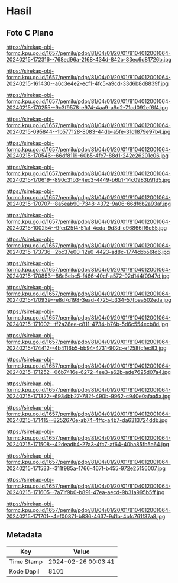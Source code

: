 # Hasil

## Foto C Plano

https://sirekap-obj-formc.kpu.go.id/1657/pemilu/pdpr/81/04/01/20/01/8104012001064-20240215-172316--768ed96a-2f68-434d-842b-83ec6d81726b.jpg

https://sirekap-obj-formc.kpu.go.id/1657/pemilu/pdpr/81/04/01/20/01/8104012001064-20240215-161430--a6c3e4e2-ecf1-4fc5-a9cd-33d6b8d8839f.jpg

https://sirekap-obj-formc.kpu.go.id/1657/pemilu/pdpr/81/04/01/20/01/8104012001064-20240215-170255--9c3f9578-e974-4aa9-a9d2-71cd092ef6f4.jpg

https://sirekap-obj-formc.kpu.go.id/1657/pemilu/pdpr/81/04/01/20/01/8104012001064-20240215-095844--1b577128-8083-44db-a5fe-31d1879e97b4.jpg

https://sirekap-obj-formc.kpu.go.id/1657/pemilu/pdpr/81/04/01/20/01/8104012001064-20240215-170546--66df8119-60b5-4fe7-88d1-242e26201c06.jpg

https://sirekap-obj-formc.kpu.go.id/1657/pemilu/pdpr/81/04/01/20/01/8104012001064-20240215-170619--890c31b3-4ec3-4449-b6b1-14c0983b91d5.jpg

https://sirekap-obj-formc.kpu.go.id/1657/pemilu/pdpr/81/04/01/20/01/8104012001064-20240215-170707--8a5eab90-7348-4372-9a06-66df6b2a93af.jpg

https://sirekap-obj-formc.kpu.go.id/1657/pemilu/pdpr/81/04/01/20/01/8104012001064-20240215-100254--9fed25f4-51af-4cda-9d3d-c96866ff6e55.jpg

https://sirekap-obj-formc.kpu.go.id/1657/pemilu/pdpr/81/04/01/20/01/8104012001064-20240215-173736--2bc37e00-12e0-4423-ad8c-1774cbb56fd6.jpg

https://sirekap-obj-formc.kpu.go.id/1657/pemilu/pdpr/81/04/01/20/01/8104012001064-20240215-170853--86e5ebc5-f466-40cf-a572-92d144f0947d.jpg

https://sirekap-obj-formc.kpu.go.id/1657/pemilu/pdpr/81/04/01/20/01/8104012001064-20240215-170939--e8d7d198-3ead-4725-b334-57fbea502eda.jpg

https://sirekap-obj-formc.kpu.go.id/1657/pemilu/pdpr/81/04/01/20/01/8104012001064-20240215-171002--ff2a28ee-c811-4734-b76b-5d6c554ecb8d.jpg

https://sirekap-obj-formc.kpu.go.id/1657/pemilu/pdpr/81/04/01/20/01/8104012001064-20240215-174412--4b4116b5-bb94-4731-902c-ef258fcfec83.jpg

https://sirekap-obj-formc.kpu.go.id/1657/pemilu/pdpr/81/04/01/20/01/8104012001064-20240215-171252--06b7416e-6272-4ee3-a62b-ade7625d07a4.jpg

https://sirekap-obj-formc.kpu.go.id/1657/pemilu/pdpr/81/04/01/20/01/8104012001064-20240215-171322--6934bb27-782f-490b-9962-c940e0afaa5a.jpg

https://sirekap-obj-formc.kpu.go.id/1657/pemilu/pdpr/81/04/01/20/01/8104012001064-20240215-171415--8252670e-ab74-4ffc-a4b7-da6313724ddb.jpg

https://sirekap-obj-formc.kpu.go.id/1657/pemilu/pdpr/81/04/01/20/01/8104012001064-20240215-171508--42deadb4-27a3-4fc7-af64-40ba85fb5a64.jpg

https://sirekap-obj-formc.kpu.go.id/1657/pemilu/pdpr/81/04/01/20/01/8104012001064-20240215-171533--311f985a-1766-467f-b455-972e25156007.jpg

https://sirekap-obj-formc.kpu.go.id/1657/pemilu/pdpr/81/04/01/20/01/8104012001064-20240215-171605--7a71f9b0-b891-47ea-aecd-9b31a995b5ff.jpg

https://sirekap-obj-formc.kpu.go.id/1657/pemilu/pdpr/81/04/01/20/01/8104012001064-20240215-171701--4ef00871-b836-4637-941b-4bfc761f37a8.jpg


## Metadata

| Key        | Value               |
| ---------- | ------------------- |
| Time Stamp | 2024-02-26 00:03:41 |
| Kode Dapil | 8101                |



